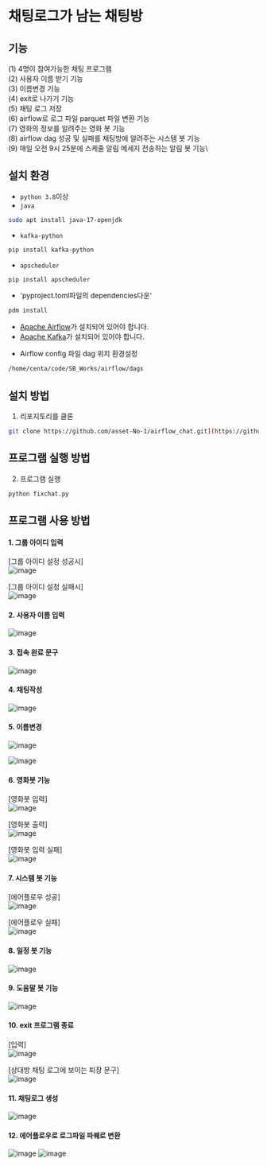 # 채팅로그가 남는 채팅방 


## 기능 
(1) 4명이 참여가능한 채팅 프로그램\
(2) 사용자 이름 받기 기능 \
(3) 이름변경 기능\
(4) exit로 나가기 기능 \
(5) 채팅 로그 저장\
(6) airflow로 로그 파일 parquet 파일 변환 기능 \
(7) 영화의 정보를 알려주는 영화 봇 기능\
(8) airflow dag 성공 및 실패를 채팅방에 알려주는 시스템 봇 기능 \
(9) 매일 오전 9시 25분에 스케줄 알림 메세지 전송하는 알림 봇 기능\


## 설치 환경 
- `python 3.8`이상
- `java`
```bash
sudo apt install java-17-openjdk
```
- `kafka-python`
```bash
pip install kafka-python
```
- `apscheduler`
```bash
pip install apscheduler
```
- 'pyproject.toml파일의 dependencies다운'
```bash
pdm install
```
- [Apache Airflow](https://airflow.apache.org/docs/apache-airflow/stable/start.html)가 설치되어 있어야 합니다.
- [Apache Kafka](https://www.apache.org/dyn/closer.cgi?path=/kafka/3.8.0/kafka_2.13-3.8.0.tgz)가 설치되어 있어야 합니다.


* Airflow config 파일 dag 위치 환경설정
```bash
/home/centa/code/SB_Works/airflow/dags
```


## 설치 방법
1. 리포지토리를 클론
```bash
git clone https://github.com/asset-No-1/airflow_chat.git](https://github.com/1-Stone-3-Birds/SB_Works.git
```


## 프로그램 실행 방법
2. 프로그램 실행
```bash
python fixchat.py
```



## 프로그램 사용 방법 

#### 1. 그룹 아이디 입력

[그룹 아이디 설정 성공시]\
![image](https://github.com/user-attachments/assets/e3967b01-5c05-4511-8993-de99d5f556b1)

[그룹 아이디 설정 실패시]\
![image](https://github.com/user-attachments/assets/7de47395-8ecf-49ba-86fc-95b9ecbacb89)

#### 2. 사용자 이름 입력

![image](https://github.com/user-attachments/assets/9ac8f3ab-2f9d-47c5-ba39-f432406eafd1)

#### 3. 접속 완료 문구

![image](https://github.com/user-attachments/assets/66c3f2fb-158a-4b81-8ad3-59373c573cb8)

#### 4. 채팅작성

![image](https://github.com/user-attachments/assets/b035babd-a571-4e28-93f7-a8cf2681a3ec)
#### 5. 이름변경

![image](https://github.com/user-attachments/assets/8e075742-75f6-44b1-aa3f-b9ef7d103faf)

![image](https://github.com/user-attachments/assets/981f0376-d5ba-4606-86f0-c31b2f60b6ae)

#### 6. 영화봇 기능

[영화봇 입력]\
![image](https://github.com/user-attachments/assets/c1276ea5-5026-4c41-9736-e7c288d31db1)

[영화봇 출력]\
![image](https://github.com/user-attachments/assets/9db3fef5-ba4e-493f-8955-c10e86ab97db)

[영화봇 입력 실패]\
![image](https://github.com/user-attachments/assets/d3316dc6-5b7d-45a1-9426-04036469e9bf)

#### 7. 시스템 봇 기능

[에어플로우 성공]\
![image](https://github.com/user-attachments/assets/d1c54ee0-3f06-4a11-944a-a24f3703d2c9)

[에어플로우 실패]\
![image](https://github.com/user-attachments/assets/b5d077b8-cfc8-46cb-ac38-2902d36a2ff9)

#### 8. 일정 봇 기능

![image](https://github.com/user-attachments/assets/fbb79c95-47d1-4293-bffc-52c461af3d7d)

#### 9. 도움말 봇 기능

![image](https://github.com/user-attachments/assets/3a72746e-7b43-407c-884c-b22a224de595)

#### 10. exit 프로그램 종료 

[입력]\
![image](https://github.com/user-attachments/assets/be381c8e-ccbd-4158-8cac-99455dfcff5b)

[상대방 채팅 로그에 보이는 퇴장 문구]\
![image](https://github.com/user-attachments/assets/f164fc0c-178c-4d95-a221-afad7c8880ea)

#### 11. 채팅로그 생성

![image](https://github.com/user-attachments/assets/3a9eb166-ac28-4eff-978e-e51febc934b3)

#### 12. 에어플로우로 로그파일 파퀘로 변환

![image](https://github.com/user-attachments/assets/dd20d799-0bea-48dc-bda9-279921f7b10c)
![image](https://github.com/user-attachments/assets/87e05409-13a0-41c3-9dd4-0093bb301c9e)
   
